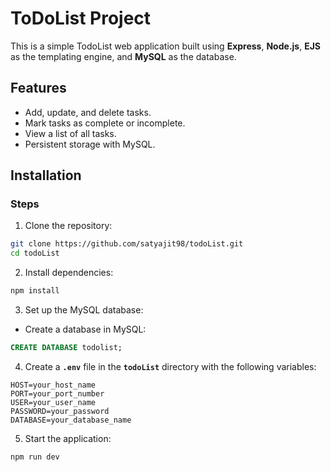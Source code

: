 # ToDoList Project

This is a simple TodoList web application built using **Express**, **Node.js**, **EJS** as the templating engine, and **MySQL** as the database.

## Features

- Add, update, and delete tasks.
- Mark tasks as complete or incomplete.
- View a list of all tasks.
- Persistent storage with MySQL.

## Installation

### Steps

1. Clone the repository:

```bash
git clone https://github.com/satyajit98/todoList.git
cd todoList
```

2. Install dependencies:

```bash
npm install
```

3. Set up the MySQL database:

- Create a database in MySQL:

```sql
CREATE DATABASE todolist;
```

4. Create a **`.env`** file in the **`todoList`** directory with the following variables:

```plaintext
HOST=your_host_name
PORT=your_port_number
USER=your_user_name
PASSWORD=your_password
DATABASE=your_database_name
```

5. Start the application:

```bash
npm run dev
```
